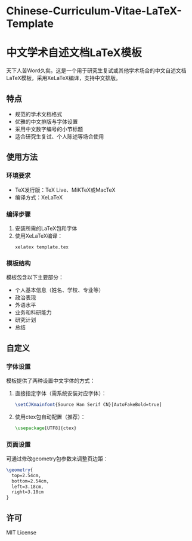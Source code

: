 # Chinese-Curriculum-Vitae-LaTeX-Template

# 中文学术自述文档LaTeX模板

天下人苦Word久矣。这是一个用于研究生复试或其他学术场合的中文自述文档LaTeX模板，采用XeLaTeX编译，支持中文排版。

## 特点

- 规范的学术文档格式
- 优雅的中文排版与字体设置
- 采用中文数字编号的小节标题
- 适合研究生复试、个人陈述等场合使用

## 使用方法

### 环境要求

- TeX发行版：TeX Live、MiKTeX或MacTeX
- 编译方式：XeLaTeX

### 编译步骤

1. 安装所需的LaTeX包和字体
2. 使用XeLaTeX编译：
   ```
   xelatex template.tex
   ```

### 模板结构

模板包含以下主要部分：
- 个人基本信息（姓名、学校、专业等）
- 政治表现
- 外语水平
- 业务和科研能力
- 研究计划
- 总结

## 自定义

### 字体设置

模板提供了两种设置中文字体的方式：
1. 直接指定字体（需系统安装对应字体）：
   ```latex
   \setCJKmainfont{Source Han Serif CN}[AutoFakeBold=true]
   ```

2. 使用ctex包自动配置（推荐）：
   ```latex
   \usepackage[UTF8]{ctex}
   ```

### 页面设置

可通过修改geometry包参数来调整页边距：
```latex
\geometry{
  top=2.54cm,
  bottom=2.54cm,
  left=3.18cm,
  right=3.18cm
}
```

## 许可

MIT License